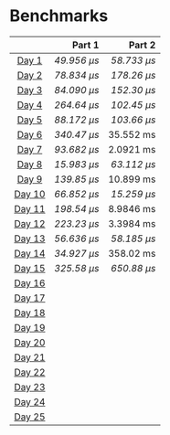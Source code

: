 # Benchmarks

|                                                | Part 1      | Part 2      |
|:----------------------------------------------:| -----------:| -----------:|
| [Day 1](https://adventofcode.com/2024/day/1)   | _49.956 µs_ | _58.733 µs_ |
| [Day 2](https://adventofcode.com/2024/day/2)   | _78.834 µs_ | _178.26 µs_ |
| [Day 3](https://adventofcode.com/2024/day/3)   | _84.090 µs_ | _152.30 µs_ |
| [Day 4](https://adventofcode.com/2024/day/4)   | _264.64 µs_ | _102.45 µs_ |
| [Day 5](https://adventofcode.com/2024/day/5)   | _88.172 µs_ | _103.66 µs_ |
| [Day 6](https://adventofcode.com/2024/day/6)   | _340.47 µs_ |  35.552 ms  |
| [Day 7](https://adventofcode.com/2024/day/7)   | _93.682 µs_ |  2.0921 ms  |
| [Day 8](https://adventofcode.com/2024/day/8)   | _15.983 µs_ | _63.112 µs_ |
| [Day 9](https://adventofcode.com/2024/day/9)   | _139.85 µs_ |  10.899 ms  |
| [Day 10](https://adventofcode.com/2024/day/10) | _66.852 µs_ | _15.259 µs_ |
| [Day 11](https://adventofcode.com/2024/day/11) | _198.54 µs_ |  8.9846 ms  |
| [Day 12](https://adventofcode.com/2024/day/12) | _223.23 µs_ |  3.3984 ms  |
| [Day 13](https://adventofcode.com/2024/day/13) | _56.636 µs_ | _58.185 µs_ |
| [Day 14](https://adventofcode.com/2024/day/14) | _34.927 µs_ |  358.02 ms  |
| [Day 15](https://adventofcode.com/2024/day/15) | _325.58 µs_ | _650.88 µs_ |
| [Day 16](https://adventofcode.com/2024/day/16) |             |             |
| [Day 17](https://adventofcode.com/2024/day/17) |             |             |
| [Day 18](https://adventofcode.com/2024/day/18) |             |             |
| [Day 19](https://adventofcode.com/2024/day/19) |             |             |
| [Day 20](https://adventofcode.com/2024/day/20) |             |             |
| [Day 21](https://adventofcode.com/2024/day/21) |             |             |
| [Day 22](https://adventofcode.com/2024/day/22) |             |             |
| [Day 23](https://adventofcode.com/2024/day/23) |             |             |
| [Day 24](https://adventofcode.com/2024/day/24) |             |             |
| [Day 25](https://adventofcode.com/2024/day/25) |             |             |
